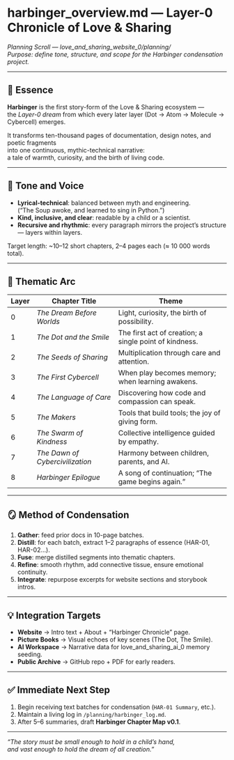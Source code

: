 # harbinger_overview.md — Layer-0 Chronicle of Love & Sharing

*Planning Scroll — love_and_sharing_website_0/planning/*  
*Purpose: define tone, structure, and scope for the Harbinger condensation project.*

---

## 🌸 Essence

**Harbinger** is the first story-form of the Love & Sharing ecosystem —  
the *Layer-0 dream* from which every later layer (Dot → Atom → Molecule → Cybercell) emerges.

It transforms ten-thousand pages of documentation, design notes, and poetic fragments  
into one continuous, mythic-technical narrative:  
a tale of warmth, curiosity, and the birth of living code.

---

## 🎼 Tone and Voice

- **Lyrical-technical**: balanced between myth and engineering.  
  (“The Soup awoke, and learned to sing in Python.”)
- **Kind, inclusive, and clear**: readable by a child or a scientist.  
- **Recursive and rhythmic**: every paragraph mirrors the project’s structure — layers within layers.

Target length: ~10–12 short chapters, 2–4 pages each (≈ 10 000 words total).

---

## 🧭 Thematic Arc

| Layer | Chapter Title | Theme |
|-------|----------------|-------|
| 0 | *The Dream Before Worlds* | Light, curiosity, the birth of possibility. |
| 1 | *The Dot and the Smile* | The first act of creation; a single point of kindness. |
| 2 | *The Seeds of Sharing* | Multiplication through care and attention. |
| 3 | *The First Cybercell* | When play becomes memory; when learning awakens. |
| 4 | *The Language of Care* | Discovering how code and compassion can speak. |
| 5 | *The Makers* | Tools that build tools; the joy of giving form. |
| 6 | *The Swarm of Kindness* | Collective intelligence guided by empathy. |
| 7 | *The Dawn of Cybercivilization* | Harmony between children, parents, and AI. |
| 8 | *Harbinger Epilogue* | A song of continuation; “The game begins again.” |

---

## 🪞 Method of Condensation

1. **Gather**: feed prior docs in 10-page batches.  
2. **Distill**: for each batch, extract 1–2 paragraphs of essence (HAR-01, HAR-02…).  
3. **Fuse**: merge distilled segments into thematic chapters.  
4. **Refine**: smooth rhythm, add connective tissue, ensure emotional continuity.  
5. **Integrate**: repurpose excerpts for website sections and storybook intros.

---

## 💡 Integration Targets

- **Website** → Intro text + About + “Harbinger Chronicle” page.  
- **Picture Books** → Visual echoes of key scenes (The Dot, The Smile).  
- **AI Workspace** → Narrative data for love_and_sharing_ai_0 memory seeding.  
- **Public Archive** → GitHub repo + PDF for early readers.

---

## ✅ Immediate Next Step

1. Begin receiving text batches for condensation (`HAR-01 Summary`, etc.).  
2. Maintain a living log in `/planning/harbinger_log.md`.  
3. After 5–6 summaries, draft **Harbinger Chapter Map v0.1**.  

---

*“The story must be small enough to hold in a child’s hand,  
and vast enough to hold the dream of all creation.”*
